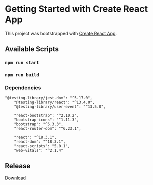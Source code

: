 # Getting Started with Create React App

This project was bootstrapped with [Create React App](https://github.com/facebook/create-react-app).

## Available Scripts



### `npm run start`


### `npm run build`

### Dependencies

```
"@testing-library/jest-dom": "^5.17.0",
    "@testing-library/react": "^13.4.0",
    "@testing-library/user-event": "^13.5.0",
    
    "react-bootstrap": "^2.10.2",
    "bootstrap-icons": "^1.11.3",
    "bootstrap": "^5.3.3",
    "react-router-dom": "^6.23.1",

    "react": "^18.3.1",
    "react-dom": "^18.3.1",
    "react-scripts": "5.0.1",
    "web-vitals": "^2.1.4"
```

## Release
[Download](https://github.com/withziang/webDev-frontend-template-jsx-react-bootstrap/archive/refs/tags/v1.0.0.zip)
